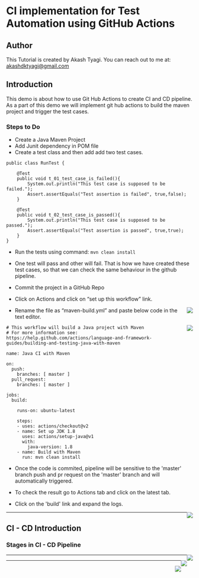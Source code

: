 # CI implementation for Test Automation using GitHub Actions

Author
---

This Tutorial is created by Akash Tyagi.
You can reach out to me at: akashdktyagi@gmail.com 

Introduction
---
This demo is about how to use Git Hub Actions to create CI and CD pipeline. 
As a part of this demo we will implement git hub actions to build the maven project and trigger the test cases.

### Steps to Do 

* Create a Java Maven Project
* Add Junit dependency in POM file
* Create a test class and then add add two test cases.

```aidl
public class RunTest {

    @Test
    public void t_01_test_case_is_failed(){
        System.out.println("This test case is supposed to be failed.");
        Assert.assertEquals("Test assertion is failed", true,false);
    }

    @Test
    public void t_02_test_case_is_passed(){
        System.out.println("This test case is supposed to be passed.");
        Assert.assertEquals("Test assertion is passed", true,true);
    }
}
```
* Run the tests using command: ```mvn clean install```
* One test will pass and other will fail. That is how we have created these test cases, so that we can check the same behaviour in the github pipeline.
* Commit the project in a GitHub Repo

* Click on Actions and click on “set up this workflow” link.

<img style="float: right;" src="./click-git-hub-actions.png">

* Rename the file as “maven-build.yml” and paste below code in the text editor.

<img style="float: right;" src="./replace-yml-file.png">

```aidl
# This workflow will build a Java project with Maven
# For more information see: https://help.github.com/actions/language-and-framework-guides/building-and-testing-java-with-maven

name: Java CI with Maven

on:
  push:
    branches: [ master ]
  pull_request:
    branches: [ master ]

jobs:
  build:

    runs-on: ubuntu-latest

    steps:
    - uses: actions/checkout@v2
    - name: Set up JDK 1.8
      uses: actions/setup-java@v1
      with:
        java-version: 1.8
    - name: Build with Maven
      run: mvn clean install

```

* Once the code is commited, pipeline will be sensitive to the 'master' branch push and pr request on the 'master' branch and will automatically triggered.

* To check the result go to Actions tab and click on the latest tab.

* Click on the 'build' link and expand the logs.

<img style="float: right;" src="./ci-build-logs.png">

---
## CI - CD Introduction

### Stages in CI - CD Pipeline

<img style="float: right;" src="./ci-cd-stages.png">

___

<img style="float: right;" src="./ci-cd-stages-pipelineview.png">

---
<img style="float: right;" src="./ci-cd-and-cdeploy.png"> 
